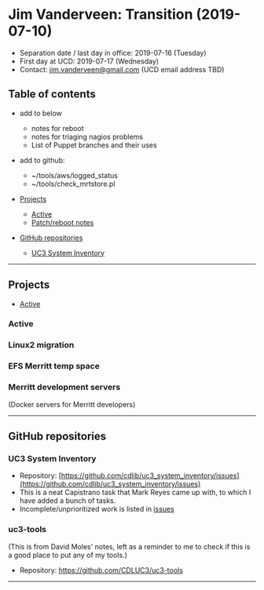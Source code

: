 # Jim Vanderveen: Transition (2019-07-10)

- Separation date / last day in office: 2019-07-16 (Tuesday) 
- First day at UCD: 2019-07-17 (Wednesday)
- Contact: [jim.vanderveen@gmail.com](mailto:jim.vanderveen+cdl@gmail.com) (UCD email address TBD)

## Table of contents

- add to below
  - notes for reboot
  - notes for triaging nagios problems
  - List of Puppet branches and their uses
- add to github:
  - ~/tools/aws/logged_status 
  - ~/tools/check_mrtstore.pl

- [Projects](#projects)
   - [Active](#active)
   - [Patch/reboot notes](2019-07-12-patch-notes.txt)
- [GitHub repositories](#github-repositories)
   - [UC3 System Inventory](#uc3-system-inventory)

---

## Projects

- [Active](#active)

### Active

### Linux2 migration

### EFS Merritt temp space

### Merritt development servers
(Docker servers for Merritt developers)



---

## GitHub repositories

### UC3 System Inventory

- Repository: [https://github.com/cdlib/uc3_system_inventory/issues](https://github.com/cdlib/uc3_system_inventory/issues)
- This is a neat Capistrano task that Mark Reyes came up with, to which I have
  added a bunch of tasks.
- Incomplete/unprioritized work is listed in [issues](https://github.com/cdlib/uc3_system_inventory/issues)


### uc3-tools

(This is from David Moles' notes, left as a reminder to me to check if this is
a good place to put any of my tools.)

- Repository: https://github.com/CDLUC3/uc3-tools

---


